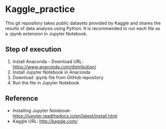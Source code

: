 # Kaggle_practice
This git repository takes public datasets provided by Kaggle and shares the results of data analysis using Python. It is recommended to run each file as a .ipynb extension in Jupyter Notebook.


## Step of execution
1. Install Anaconda - Download URL: https://www.anaconda.com/distribution/
2. Install Jupyter Notebook in Anaconda
3. Download .ipynb file from GitHub repository
4. Run the file in Jupyter Notebook

## Reference
* Installing Jupyter Notebook-https://jupyter.readthedocs.io/en/latest/install.html
* Kaggle URL: http://kaggle.com/
